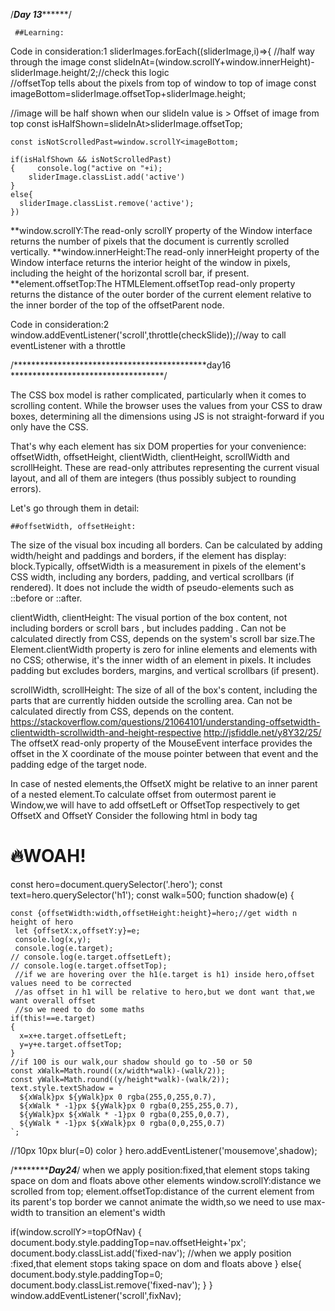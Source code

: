 /***************************Day 13*********************************/
 
     ##Learning:
Code in consideration:1
    sliderImages.forEach((sliderImage,i)=>{
     //half way through the image
     const slideInAt=(window.scrollY+window.innerHeight)-sliderImage.height/2;//check this logic  
  //offsetTop tells about the pixels from top of window to top of image
   const imageBottom=sliderImage.offsetTop+sliderImage.height;
   
   //image will be half shown when our slideIn value is > Offset of image from top
    const isHalfShown=slideInAt>sliderImage.offsetTop;
    
    const isNotScrolledPast=window.scrollY<imageBottom;
    
    if(isHalfShown && isNotScrolledPast)
    {     console.log("active on "+i);
        sliderImage.classList.add('active')
    }
    else{
      sliderImage.classList.remove('active');
    })
    
**window.scrollY:The read-only scrollY property of the Window interface returns the number of pixels that the document is currently scrolled vertically. 
**window.innerHeight:The read-only innerHeight property of the Window interface returns the interior height of the window in pixels, including the height 
                    of the horizontal scroll bar, if present.
**element.offsetTop:The HTMLElement.offsetTop read-only property returns the distance of the outer border of the current element relative to the
                      inner border of the top of the offsetParent node.  
                      
   Code in consideration:2
   window.addEventListener('scroll',throttle(checkSlide));//way to call eventListener with a throttle
   
/********************************************day16 ***********************************/


The CSS box model is rather complicated, particularly when it comes to scrolling content. While the browser uses the values from your CSS to draw boxes,
determining all the dimensions using JS is not straight-forward if you only have the CSS.

That's why each element has six DOM properties for your convenience: offsetWidth, offsetHeight, clientWidth, clientHeight, scrollWidth and scrollHeight.
These are read-only attributes representing the current visual layout, and all of them are integers (thus possibly subject to rounding errors).

Let's go through them in detail:

    
    ##offsetWidth, offsetHeight: 
The size of the visual box incuding all borders. 
Can be calculated by adding width/height and paddings and borders, if the element has display: block.Typically, offsetWidth is a measurement in pixels of the element's
CSS width, including any borders, padding, and vertical scrollbars (if rendered).
It does not include the width of pseudo-elements such as ::before or ::after.

clientWidth, clientHeight: The visual portion of the box content, not including borders or scroll bars , but includes padding . 
Can not be calculated directly from CSS, depends on the system's scroll bar size.The Element.clientWidth property is zero for inline elements and elements with no CSS;
otherwise, it's the inner width of an element in pixels. 
It includes padding but excludes borders, margins, and vertical scrollbars (if present).

scrollWidth, scrollHeight: The size of all of the box's content, including the parts that are currently hidden 
outside the scrolling area. Can not be calculated directly from CSS, depends on the content.
https://stackoverflow.com/questions/21064101/understanding-offsetwidth-clientwidth-scrollwidth-and-height-respective
   http://jsfiddle.net/y8Y32/25/
The offsetX read-only property of the MouseEvent interface provides the offset in the X coordinate of the mouse pointer between that event and
the padding edge of the target node. 

In case of nested elements,the OffsetX might be relative to an inner parent of a nested element.To calculate offset from outermost parent ie Window,we 
will have to add offsetLeft or OffsetTop respectively to get OffsetX and OffsetY
 Consider the following html in body tag
  <div class="hero">
    <h1 contenteditable>🔥WOAH!</h1>
  </div>
  
  const hero=document.querySelector('.hero');
  const text=hero.querySelector('h1');
  const walk=500;
  function shadow(e)
  {
   
   
    const {offsetWidth:width,offsetHeight:height}=hero;//get width n height of hero
     let {offsetX:x,offsetY:y}=e;
     console.log(x,y);
     console.log(e.target);
    // console.log(e.target.offsetLeft);
    // console.log(e.target.offsetTop);
     //if we are hovering over the h1(e.target is h1) inside hero,offset values need to be corrected
     //as offset in h1 will be relative to hero,but we dont want that,we want overall offset
     //so we need to do some maths
    if(this!==e.target) 
    {
      x=x+e.target.offsetLeft;
      y=y+e.target.offsetTop;
    }
    //if 100 is our walk,our shadow should go to -50 or 50 
    const xWalk=Math.round((x/width*walk)-(walk/2));
    const yWalk=Math.round((y/height*walk)-(walk/2));
    text.style.textShadow = `
      ${xWalk}px ${yWalk}px 0 rgba(255,0,255,0.7),
      ${xWalk * -1}px ${yWalk}px 0 rgba(0,255,255,0.7),
      ${yWalk}px ${xWalk * -1}px 0 rgba(0,255,0,0.7),
      ${yWalk * -1}px ${xWalk}px 0 rgba(0,0,255,0.7)
    `;
 //10px 10px blur(=0) color
  }
  hero.addEventListener('mousemove',shadow);

/***********************Day24***************/
when we apply position:fixed,that element stops taking space on dom and floats above other elements
window.scrollY:distance we scrolled from top;
element.offsetTop:distance of the current element from its parent's top border
we cannot animate the width,so we need to use max-width to transition an element's width

 if(window.scrollY>=topOfNav)
   {   
     document.body.style.paddingTop=nav.offsetHeight+'px';
     document.body.classList.add('fixed-nav');
     //when we apply position :fixed,that element stops taking space on dom and floats above
   }
   else{
    document.body.style.paddingTop=0;
     document.body.classList.remove('fixed-nav');
   }
  }
  window.addEventListener('scroll',fixNav);
